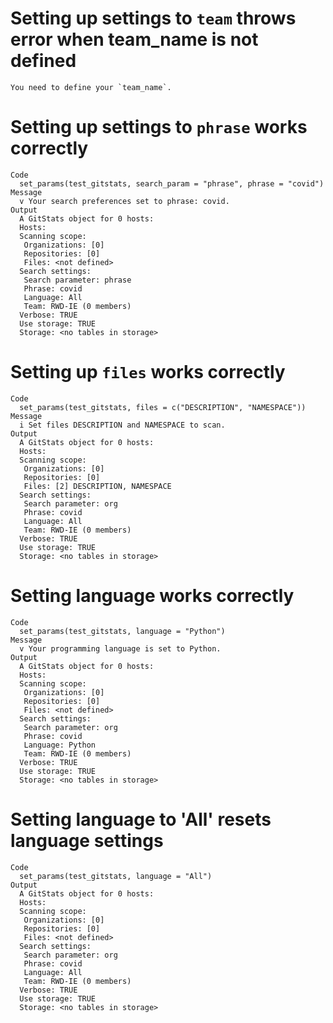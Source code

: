 # Setting up settings to `team` throws error when team_name is not defined

    You need to define your `team_name`.

# Setting up settings to `phrase` works correctly

    Code
      set_params(test_gitstats, search_param = "phrase", phrase = "covid")
    Message
      v Your search preferences set to phrase: covid.
    Output
      A GitStats object for 0 hosts: 
      Hosts: 
      Scanning scope: 
       Organizations: [0] 
       Repositories: [0] 
       Files: <not defined>
      Search settings: 
       Search parameter: phrase
       Phrase: covid
       Language: All
       Team: RWD-IE (0 members)
      Verbose: TRUE
      Use storage: TRUE
      Storage: <no tables in storage>

# Setting up `files` works correctly

    Code
      set_params(test_gitstats, files = c("DESCRIPTION", "NAMESPACE"))
    Message
      i Set files DESCRIPTION and NAMESPACE to scan.
    Output
      A GitStats object for 0 hosts: 
      Hosts: 
      Scanning scope: 
       Organizations: [0] 
       Repositories: [0] 
       Files: [2] DESCRIPTION, NAMESPACE
      Search settings: 
       Search parameter: org
       Phrase: covid
       Language: All
       Team: RWD-IE (0 members)
      Verbose: TRUE
      Use storage: TRUE
      Storage: <no tables in storage>

# Setting language works correctly

    Code
      set_params(test_gitstats, language = "Python")
    Message
      v Your programming language is set to Python.
    Output
      A GitStats object for 0 hosts: 
      Hosts: 
      Scanning scope: 
       Organizations: [0] 
       Repositories: [0] 
       Files: <not defined>
      Search settings: 
       Search parameter: org
       Phrase: covid
       Language: Python
       Team: RWD-IE (0 members)
      Verbose: TRUE
      Use storage: TRUE
      Storage: <no tables in storage>

# Setting language to 'All' resets language settings

    Code
      set_params(test_gitstats, language = "All")
    Output
      A GitStats object for 0 hosts: 
      Hosts: 
      Scanning scope: 
       Organizations: [0] 
       Repositories: [0] 
       Files: <not defined>
      Search settings: 
       Search parameter: org
       Phrase: covid
       Language: All
       Team: RWD-IE (0 members)
      Verbose: TRUE
      Use storage: TRUE
      Storage: <no tables in storage>

